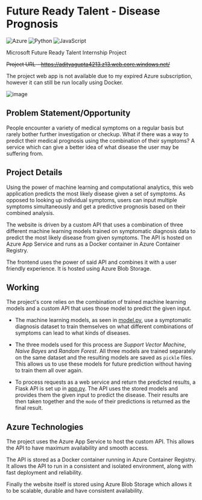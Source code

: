 # Future Ready Talent - Disease Prognosis
![Azure](https://img.shields.io/badge/azure-%230072C6.svg?style=for-the-badge&logo=microsoftazure&logoColor=white) ![Python](https://img.shields.io/badge/python-3670A0?style=for-the-badge&logo=python&logoColor=ffdd54) ![JavaScript](https://img.shields.io/badge/javascript-%23323330.svg?style=for-the-badge&logo=javascript&logoColor=%23F7DF1E)

Microsoft Future Ready Talent Internship Project

~~Project URL - https://adityagupta4213.z13.web.core.windows.net/~~

The project web app is not available due to my expired Azure subscription, however it can still be run locally using Docker. 

![image](https://user-images.githubusercontent.com/19838832/160603066-4da09cf1-66bd-4d27-8745-0e3f5e5e4582.png)


## Problem Statement/Opportunity
People encounter a variety of medical symptoms on a regular basis but rarely bother further investigation or checkup. What if there was a way to predict their medical prognosis using the combination of their symptoms? A service which can give a better idea of what disease the user may be suffering from.

## Project Details 

Using the power of machine learning and computational analytics, this web application predicts the most likely disease given a set of symptoms. As opposed to looking up individual symptoms, users can input multiple symptoms simultaneously and get a predictive prognosis based on their combined analysis. 

The website is driven by a custom API that uses a combination of three different machine learning models trained on symptomatic diagnosis data to predict the most likely disease from given symptoms. The API is hosted on Azure App Service and runs as a Docker container in Azure Container Registry.

The frontend uses the power of said API and combines it with a user friendly experience. It is hosted using Azure Blob Storage.

## Working 

The project's core relies on the combination of trained machine learning models and a custom API that uses those model to predict the given input. 

- The machine learning models, as seen in [model.py](https://github.com/adityagupta4213/FRT-Disease-Prognosis/blob/main/model.py), use a symptomatic diagnosis dataset to train themselves on what different combinations of symptoms can lead to what kinds of diseases.

- The three models used for this process are *Support Vector Machine*, *Naive Bayes* and *Random Forest*. All three models are trained separately on the same dataset and the resulting models are saved as `pickle` files. This allows us to use these models for future prediction without having to train them all over again. 

- To process requests as a web service and return the predicted results, a Flask API is set up in [app.py](https://github.com/adityagupta4213/FRT-Disease-Prognosis/blob/main/app.py). The API uses the stored models and provides them the given input to predict the disease. Their results are then taken together and the `mode` of their predictions is returned as the final result. 

## Azure Technologies

The project uses the Azure App Service to host the custom API. This allows the API to have maximum availability and smooth access. 

The API is stored as a Docker container running in Azure Container Registry. It allows the API to run in a consistent and isolated environment, along with fast deployment and reliability. 

Finally the website itself is stored using Azure Blob Storage which allows it to be scalable, durable and have consistent availability.
